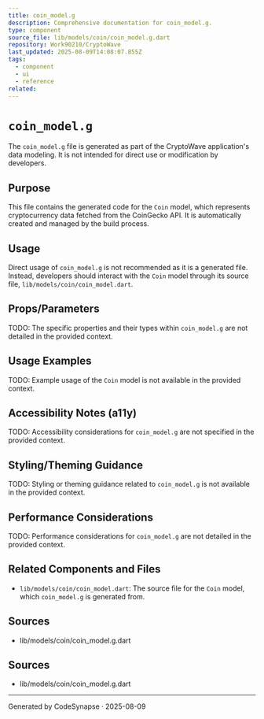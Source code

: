 ```yaml
---
title: coin_model.g
description: Comprehensive documentation for coin_model.g.
type: component
source_file: lib/models/coin/coin_model.g.dart
repository: Work90210/CryptoWave
last_updated: 2025-08-09T14:08:07.855Z
tags:
  - component
  - ui
  - reference
related:
---
```

# `coin_model.g`

The `coin_model.g` file is generated as part of the CryptoWave application's data modeling. It is not intended for direct use or modification by developers.

## Purpose

This file contains the generated code for the `Coin` model, which represents cryptocurrency data fetched from the CoinGecko API. It is automatically created and managed by the build process.

## Usage

Direct usage of `coin_model.g` is not recommended as it is a generated file. Instead, developers should interact with the `Coin` model through its source file, `lib/models/coin/coin_model.dart`.

## Props/Parameters

TODO: The specific properties and their types within `coin_model.g` are not detailed in the provided context.

## Usage Examples

TODO: Example usage of the `Coin` model is not available in the provided context.

## Accessibility Notes (a11y)

TODO: Accessibility considerations for `coin_model.g` are not specified in the provided context.

## Styling/Theming Guidance

TODO: Styling or theming guidance related to `coin_model.g` is not available in the provided context.

## Performance Considerations

TODO: Performance considerations for `coin_model.g` are not detailed in the provided context.

## Related Components and Files

*   `lib/models/coin/coin_model.dart`: The source file for the `Coin` model, which `coin_model.g` is generated from.

## Sources

*   lib/models/coin/coin_model.g.dart

## Sources
- lib/models/coin/coin_model.g.dart

---
Generated by CodeSynapse · 2025-08-09